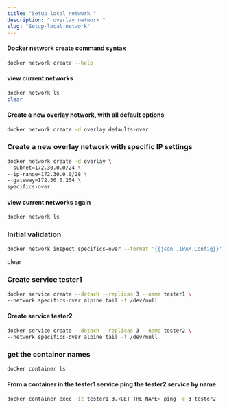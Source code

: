 ```yaml
---
title: "Setup local network "
description: " overlay network "
slug: "Setup-local-network"
---
```



#### Docker network create command syntax

```sh
docker network create --help
```
#### view current networks

```sh
docker network ls
clear
```

#### Create a new overlay network, with all default options

```sh
docker network create -d overlay defaults-over
```
### Create a new overlay network with specific IP settings

```sh
docker network create -d overlay \
--subnet=172.30.0.0/24 \
--ip-range=172.30.0.0/28 \
--gateway=172.30.0.254 \
specifics-over
```

#### view current networks again

```sh
docker network ls
```
### Initial validation

```sh
docker network inspect specifics-over --format '{{json .IPAM.Config}}' | jq
```
clear

### Create service tester1
```sh
docker service create --detach --replicas 3 --name tester1 \
--network specifics-over alpine tail -f /dev/null
```

#### Create service tester2

```sh
docker service create --detach --replicas 3 --name tester2 \
--network specifics-over alpine tail -f /dev/null
```

### get the container names

```sh
docker container ls
```
#### From a container in the tester1 service ping the tester2 service by name

```sh
docker container exec -it tester1.3.<GET THE NAME> ping -c 3 tester2
```

